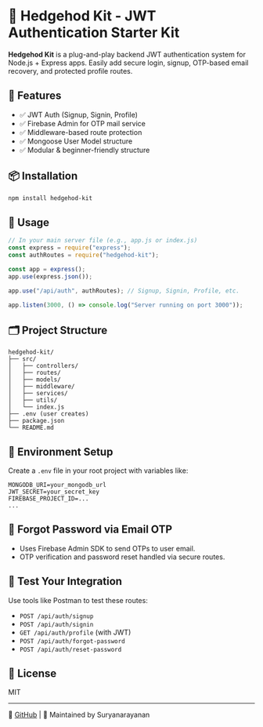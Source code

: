 # 🦔 Hedgehod Kit - JWT Authentication Starter Kit

**Hedgehod Kit** is a plug-and-play backend JWT authentication system for Node.js + Express apps. Easily add secure login, signup, OTP-based email recovery, and protected profile routes.

## 🔧 Features

- ✅ JWT Auth (Signup, Signin, Profile)
- ✅ Firebase Admin for OTP mail service
- ✅ Middleware-based route protection
- ✅ Mongoose User Model structure
- ✅ Modular & beginner-friendly structure

## 📦 Installation

```bash
npm install hedgehod-kit
```

## 🚀 Usage

```js
// In your main server file (e.g., app.js or index.js)
const express = require("express");
const authRoutes = require("hedgehod-kit");

const app = express();
app.use(express.json());

app.use("/api/auth", authRoutes); // Signup, Signin, Profile, etc.

app.listen(3000, () => console.log("Server running on port 3000"));
```

## 🗂️ Project Structure

```
hedgehod-kit/
├── src/
│   ├── controllers/
│   ├── routes/
│   ├── models/
│   ├── middleware/
│   ├── services/
│   ├── utils/
│   └── index.js
├── .env (user creates)
├── package.json
└── README.md
```

## 🌱 Environment Setup

Create a `.env` file in your root project with variables like:

```
MONGODB_URI=your_mongodb_url
JWT_SECRET=your_secret_key
FIREBASE_PROJECT_ID=...
...
```

## 📧 Forgot Password via Email OTP

- Uses Firebase Admin SDK to send OTPs to user email.
- OTP verification and password reset handled via secure routes.

## 🧪 Test Your Integration

Use tools like Postman to test these routes:

- `POST /api/auth/signup`
- `POST /api/auth/signin`
- `GET /api/auth/profile` (with JWT)
- `POST /api/auth/forgot-password`
- `POST /api/auth/reset-password`

## 📜 License

MIT

---

🔗 [GitHub](https://github.com/SuryaNarayananDev/hedgehod-kit) | 🧰 Maintained by Suryanarayanan
